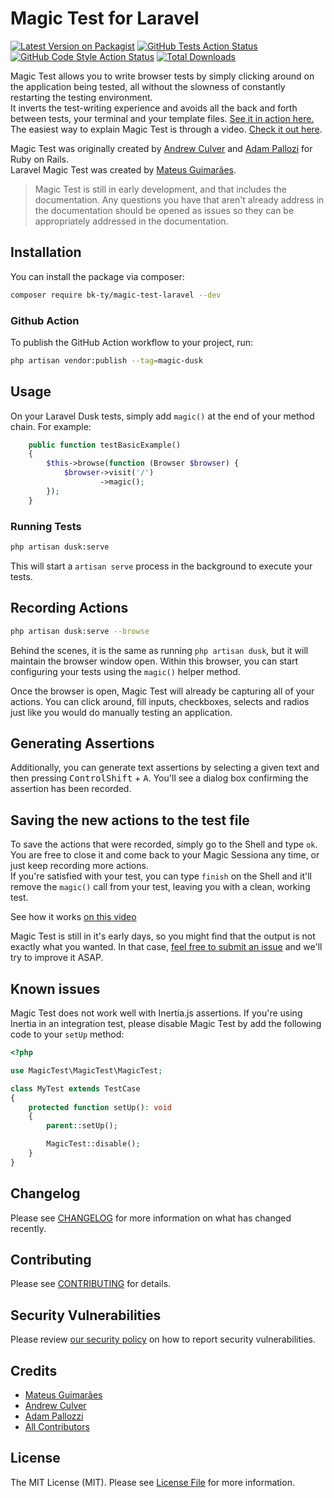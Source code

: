 # Magic Test for Laravel

[![Latest Version on Packagist](https://img.shields.io/packagist/v/magic-test/magic-test-laravel.svg?style=flat-square)](https://packagist.org/packages/magic-test/magic-test-laravel)
[![GitHub Tests Action Status](https://img.shields.io/github/workflow/status/magic-test/magic-test-laravel/run-tests?label=tests)](https://github.com/magic-test/magic-test-laravel/actions?query=workflow%3ATests+branch%3Amaster)
[![GitHub Code Style Action Status](https://img.shields.io/github/workflow/status/magic-test/magic-test-laravel/Check%20&%20fix%20styling?label=code%20style)](https://github.com/magic-test/magic-test-laravel/actions?query=workflow%3A"Check+%26+fix+styling"+branch%3Amaster)
[![Total Downloads](https://img.shields.io/packagist/dt/magic-test/magic-test-laravel.svg?style=flat-square)](https://packagist.org/packages/magic-test/magic-test-laravel)

Magic Test allows you to write browser tests by simply clicking around on the application being tested, all without the slowness of constantly restarting the testing environment.  
It inverts the test-writing experience and avoids all the back and forth between tests, your terminal and your template files. [See it in action here.](https://twitter.com/mateusjatenee/status/1368905554790334464)  
The easiest way to explain Magic Test is through a video. [Check it out here](https://twitter.com/mateusjatenee/status/1368905554790334464).

Magic Test was originally created by [Andrew Culver](http://twitter.com/andrewculver) and [Adam Pallozi](https://twitter.com/adampallozzi) for Ruby on Rails.  
Laravel Magic Test was created by [Mateus Guimarães](https://twitter.com/mateusjatenee).

> Magic Test is still in early development, and that includes the documentation. Any questions you have that aren't already address in the documentation should be opened as issues so they can be appropriately addressed in the documentation.

## Installation

You can install the package via composer:

```bash
composer require bk-ty/magic-test-laravel --dev
```

### Github Action

To publish the GitHub Action workflow to your project, run:

```bash
php artisan vendor:publish --tag=magic-dusk
```

## Usage

On your Laravel Dusk tests, simply add `magic()` at the end of your method chain. For example:

```php
    public function testBasicExample()
    {
        $this->browse(function (Browser $browser) {
            $browser->visit('/')
                    ->magic();
        });
    }
```

### Running Tests

```bash
php artisan dusk:serve
```

This will start a `artisan serve` process in the background to execute your tests.

## Recording Actions

```bash
php artisan dusk:serve --browse
```

Behind the scenes, it is the same as running `php artisan dusk`, but it will maintain the browser window open. Within this browser, you can start configuring your tests using the `magic()` helper method.

Once the browser is open, Magic Test will already be capturing all of your actions. You can click around, fill inputs, checkboxes, selects and radios just like you would do manually testing an application.

## Generating Assertions

Additionally, you can generate text assertions by selecting a given text and then pressing <kbd>Control</kbd><kbd>Shift</kbd> + <kbd>A</kbd>. You'll see a dialog box confirming the assertion has been recorded.

## Saving the new actions to the test file

To save the actions that were recorded, simply go to the Shell and type `ok`. You are free to close it and come back to your Magic Sessiona any time, or just keep recording more actions.  
If you're satisfied with your test, you can type `finish` on the Shell and it'll remove the `magic()` call from your test, leaving you with a clean, working test.

See how it works [on this video](https://twitter.com/mateusjatenee/status/1368905554790334464)

Magic Test is still in it's early days, so you might find that the output is not exactly what you wanted. In that case, [feel free to submit an issue](https://github.com/magic-test/magic-test-laravel/issues/new) and we'll try to improve it ASAP.

## Known issues

Magic Test does not work well with Inertia.js assertions. If you're using Inertia in an integration test, please disable Magic Test by add the following code to your `setUp` method:

```php
<?php

use MagicTest\MagicTest\MagicTest;

class MyTest extends TestCase
{
    protected function setUp(): void
    {
        parent::setUp();

        MagicTest::disable();
    }
}
```

## Changelog

Please see [CHANGELOG](CHANGELOG.md) for more information on what has changed recently.

## Contributing

Please see [CONTRIBUTING](.github/CONTRIBUTING.md) for details.

## Security Vulnerabilities

Please review [our security policy](../../security/policy) on how to report security vulnerabilities.

## Credits

-   [Mateus Guimarães](https://twitter.com/mateusjatenee)
-   [Andrew Culver](http://twitter.com/andrewculver)
-   [Adam Pallozzi](https://twitter.com/adampallozzi)
-   [All Contributors](../../contributors)

## License

The MIT License (MIT). Please see [License File](LICENSE.md) for more information.

